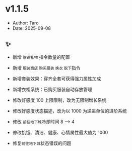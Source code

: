 # v1.1.5

- Author: Taro
- Date: 2025-09-08

## ✨

- 新增 `赠送礼物` 指令数量的配置
- 新增 `服装商店` `购买服装` `换衣` `脱下`指令
- 新增套装效果：穿齐全套可获得强力属性加成
- 新增衣柜系统：已购买服装自动存放管理

- 修改好感度 100 上限限制，改为无限制增长系统
- 修改好感度状态描述，改为以 1000 为递进单位的进阶系统
- 修改 `前往地下城`冷却时间 8 —> 4
- 修改饥饿、清洁、健康、心情属性最大值为 1000

- 修复`前往地下城`状态错误的问题
